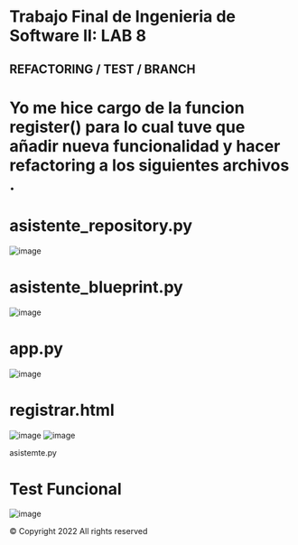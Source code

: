 # Trabajo Final de Ingenieria de Software II: LAB 8

## REFACTORING / TEST / BRANCH
# Yo me hice cargo de la funcion register() para lo cual tuve que añadir nueva funcionalidad y hacer refactoring a los siguientes archivos . 
 # asistente_repository.py
 
 ![image](https://user-images.githubusercontent.com/82822546/210029042-80b4608d-3a05-42f5-bdc3-f9619ff60dd4.png)

 # asistente_blueprint.py
 ![image](https://user-images.githubusercontent.com/82822546/210029073-7f32577f-f6f5-412f-9288-0c8e9be0d488.png)

 # app.py
 ![image](https://user-images.githubusercontent.com/82822546/210029057-7eb4abe6-be19-4ec3-bc92-86f287ab06a3.png)

 # registrar.html
 ![image](https://user-images.githubusercontent.com/82822546/210029126-2020af35-88df-4279-a4ee-d269cb63c194.png)
![image](https://user-images.githubusercontent.com/82822546/210029165-09482b3a-a158-49ee-b868-22a8dfad0fac.png)

 asistemte.py
 # Test Funcional
![image](https://user-images.githubusercontent.com/82822546/210028910-e42d9304-6bef-4010-ba78-e5ccc6a1e9ac.png)


© Copyright 2022 All rights reserved
